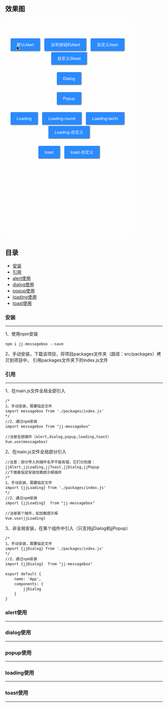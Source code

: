 ## 效果图
![image](https://github.com/04zhujunjie/jj-messagebox/blob/main/screenshot/jj-messagebox.gif)

## 目录 
* [安装](#安装)
* [引用](#引用)
* [alert使用](#alert使用)
* [dialog使用](#dialog使用)
* [popup使用](#popup使用)
* [loading使用](#loading使用)
* [toast使用](#toast使用)

### 安装
---
1、使用npm安装
```
npm i jj-messagebox --save
```
2、手动安装，下载该项目，将项目packages文件夹（路径：src/packages）拷贝到项目中，
引用packages文件夹下的index.js文件

### 引用
-------

1、在main.js文件全局全部引入

```
/*
1、手动安装，需要指定文件
import messagebox from './packages/index.js'
*/
//2、通过npm安装
import messagebox from "jj-messagebox"

//注册全部插件（alert,dialog,popup,loading,toast）
Vue.use(messagebox)

```
2、在main.js文件全局部分引入

```
//注意：部分导入的插件名字不能有错，它们分别是：jjAlert,jjLoading,jjToast,jjDialog,jjPopup
//下面是指定安装加载提示框插件
/*
1、手动安装，需要指定文件
import {jjLoading} from './packages/index.js'
*/
//2、通过npm安装
import {jjLoading}  from "jj-messagebox"

//注册某个插件，如加载提示框
Vue.use(jjLoading)

```

3、非全局安装，在某个组件中引入（只支持jjDialog和jjPopup）
```
/*
1、手动安装，需要指定文件
import {jjDialog} from './packages/index.js'
*/
//2、通过npm安装
import {jjDialog}  from "jj-messagebox"

export default {
    name: 'App',
    components: {
        jjDialog
    }
}

```

### alert使用
-------

### dialog使用
-------


### popup使用
-------


### loading使用
-------

### toast使用
-------
